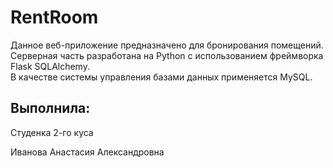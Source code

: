 # RentRoom

Данное веб-приложение предназначено для бронирования помещений.  
Серверная часть разработана на Python с использованием фреймворка Flask SQLAlchemy.  
В качестве системы управления базами данных применяется MySQL.

## Выполнила:
Студенка 2-го куса

Иванова Анастасия Александровна
